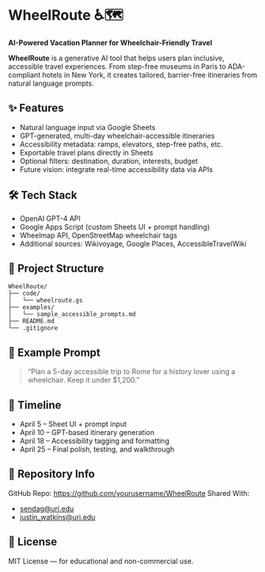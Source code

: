 # WheelRoute ♿🗺️
**AI-Powered Vacation Planner for Wheelchair-Friendly Travel**

**WheelRoute** is a generative AI tool that helps users plan inclusive, accessible travel experiences. From step-free museums in Paris to ADA-compliant hotels in New York, it creates tailored, barrier-free itineraries from natural language prompts.

## ✨ Features
- Natural language input via Google Sheets
- GPT-generated, multi-day wheelchair-accessible itineraries
- Accessibility metadata: ramps, elevators, step-free paths, etc.
- Exportable travel plans directly in Sheets
- Optional filters: destination, duration, interests, budget
- Future vision: integrate real-time accessibility data via APIs

## 🛠 Tech Stack
- OpenAI GPT-4 API
- Google Apps Script (custom Sheets UI + prompt handling)
- Wheelmap API, OpenStreetMap wheelchair tags
- Additional sources: Wikivoyage, Google Places, AccessibleTravelWiki

## 📁 Project Structure
```
WheelRoute/
├── code/
│   └── wheelroute.gs
├── examples/
│   └── sample_accessible_prompts.md
├── README.md
└── .gitignore
```

## 🧪 Example Prompt
> “Plan a 5-day accessible trip to Rome for a history lover using a wheelchair. Keep it under $1,200.”

## 📅 Timeline
- April 5 – Sheet UI + prompt input
- April 10 – GPT-based itinerary generation
- April 18 – Accessibility tagging and formatting
- April 25 – Final polish, testing, and walkthrough

## 🔗 Repository Info
GitHub Repo: https://github.com/yourusername/WheelRoute
Shared With:
- sendag@uri.edu
- justin_watkins@uri.edu

## 📄 License
MIT License — for educational and non-commercial use.
